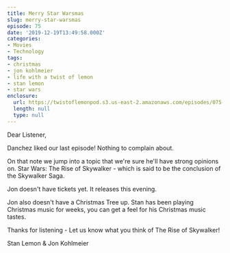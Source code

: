 ```yaml
---
title: Merry Star Warsmas
slug: merry-star-warsmas
episode: 75
date: '2019-12-19T13:49:58.000Z'
categories:
- Movies
- Technology
tags:
- christmas
- jon kohlmeier
- life with a twist of lemon
- stan lemon
- star wars
enclosure:
  url: https://twistoflemonpod.s3.us-east-2.amazonaws.com/episodes/075-lwatol-20191219.mp3
  length: null
  type: null
---
```


Dear Listener,

Danchez liked our last episode! Nothing to complain about.

On that note we jump into a topic that we're sure he'll have strong opinions on. Star Wars: The Rise of Skywalker - which is said to be the conclusion of the Skywalker Saga.

Jon doesn't have tickets yet. It releases this evening.

Jon also doesn't have a Christmas Tree up. Stan has been playing Christmas music for weeks, you can get a feel for his Christmas music tastes.

Thanks for listening - Let us know what you think of The Rise of Skywalker!

Stan Lemon & Jon Kohlmeier
